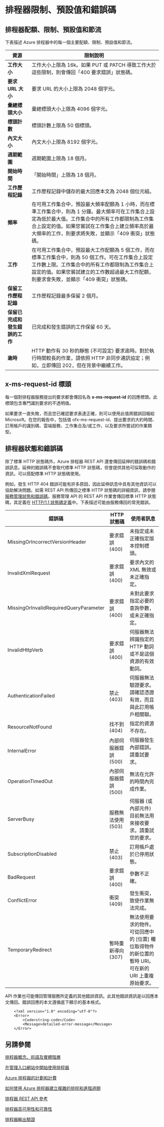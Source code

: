 <properties 
 pageTitle="排程器限制、預設值和錯誤碼" 
 description="" 
 services="scheduler" 
 documentationCenter=".NET" 
 authors="krisragh" 
 manager="dwrede" 
 editor=""/>
<tags 
 ms.service="scheduler" 
 ms.workload="infrastructure-services" 
 ms.tgt_pltfrm="na" 
 ms.devlang="dotnet" 
 ms.topic="article" 
 ms.date="04/22/2015" 
 ms.author="krisragh"/>
 
# 排程器限制、預設值和錯誤碼

## 排程器配額、限制、預設值和節流

下表描述 Azure 排程器中的每一個主要配額、限制、預設值和節流。

|資源|限制說明|
|---|---|
|**工作大小**|工作大小上限為 16k。如果 PUT 或 PATCH 導致工作大於這些限制，則會傳回「400 要求錯誤」狀態碼。|
|**要求 URL 大小**|要求 URL 的大小上限為 2048 個字元。|
|**彙總標頭大小**|彙總標頭大小上限為 4096 個字元。|
|**標頭計數**|標頭計數上限為 50 個標頭。|
|**內文大小**|內文大小上限為 8192 個字元。|
|**週期範圍**|週期範圍上限為 18 個月。|
|**開始時間**|「開始時間」上限為 18 個月。|
|**工作歷程記錄**|工作歷程記錄中儲存的最大回應本文為 2048 個位元組。|
|**頻率**|在可用工作集合中，預設最大頻率配額為 1 小時，而在標準工作集合中，則為 1 分鐘。最大頻率可在工作集合上設定為低於最大值。工作集合中的所有工作都限制為工作集合上設定的值。如果您嘗試在工作集合上建立頻率高於最大頻率的工作，則要求將失敗，並顯示「409 衝突」狀態碼。|
|**工作**|在可用工作集合中，預設最大工作配額為 5 個工作，而在標準工作集合中，則為 50 個工作。可在工作集合上設定工作數上限。工作集合中的所有工作都限制為工作集合上設定的值。如果您嘗試建立的工作數超過最大工作配額，則要求會失敗，並顯示「409 衝突」狀態碼。|
|**保留工作歷程記錄**|工作歷程記錄最多保留 2 個月。|
|**保留已完成和發生錯誤的工作**|已完成和發生錯誤的工作保留 60 天。|
|**逾時**|HTTP 動作有 30 秒的靜態 (不可設定) 要求逾時。對於執行時間較長的作業，請依照 HTTP 非同步通訊協定；例如，立即傳回 202，但在背景中繼續工作。|

## x-ms-request-id 標頭

每一個對排程器服務提出的要求都會傳回名為 **x-ms-request-id** 的回應標頭。此標頭包含專門識別要求的不透明值。

如果要求一直失敗，而且您已確認要求表達正確，則可以使用此值將錯誤回報給 Microsoft。在您的報告中，包括值 ofx-ms-request-id、提出要求的大約時間、訂用帳戶的識別碼、雲端服務、工作集合及/或工作，以及要求所嘗試的作業類型。

## 排程器狀態和錯誤碼

除了標準 HTTP 狀態碼外，Azure 排程器 REST API 還會傳回延伸的錯誤碼和錯誤訊息。延伸的錯誤碼不會取代標準 HTTP 狀態碼，但會提供其他可採取動作的資訊，可以搭配標準 HTTP 狀態碼使用。

例如，發生 HTTP 404 錯誤可能有許多原因，因此延伸訊息中具有其他資訊可以協助解決問題。如需 REST API 所傳回之標準 HTTP 狀態碼的詳細資訊，請參閱[服務管理狀態和錯誤碼](https://msdn.microsoft.com/library/windowsazure/ee460801.aspx)。服務管理 API 的 REST API 作業會傳回標準 HTTP 狀態碼，其定義在 [HTTP/1.1 狀態碼定義](http://www.w3.org/Protocols/rfc2616/rfc2616-sec10.html)中。下表描述可能由服務傳回的常見錯誤。

|錯誤碼|HTTP 狀態碼|使用者訊息|
|----|----|----|
|MissingOrIncorrectVersionHeader|要求錯誤 (400)|未指定或未正確指定版本控制標頭。|
|InvalidXmlRequest|要求錯誤 (400)|要求內文的 XML 無效或未正確指定。|
|MissingOrInvalidRequiredQueryParameter|要求錯誤 (400)|未對此要求指定必要的查詢參數，或未正確指定。|
|InvalidHttpVerb|要求錯誤 (400)|伺服器無法辨識指定的 HTTP 動詞或不是這個資源的有效動詞。|
|AuthenticationFailed|禁止 (403)|伺服器無法驗證要求。請確認憑證有效，而且與此訂用帳戶相關聯。|
|ResourceNotFound|找不到 (404)|指定的資源不存在。|
|InternalError|內部伺服器錯誤 (500)|伺服器發生內部錯誤。請重試要求。|
|OperationTimedOut|內部伺服器錯誤 (500)|無法在允許的時間內完成作業。|
|ServerBusy|服務無法使用 (503)|伺服器 (或內部元件) 目前無法用來接收要求。請重試您的要求。|
|SubscriptionDisabled|禁止 (403)|訂用帳戶處於已停用狀態。|
|BadRequest|要求錯誤 (400)|參數不正確。|
|ConflictError|衝突 (409)|發生衝突，致使作業無法完成。|
|TemporaryRedirect|暫時重新導向 (307)|無法使用要求的物件。可從回應中的 [位置] 欄位取得物件的新位置的暫時 URI。可在新的 URI 上重複原始要求。|

API 作業也可能傳回管理服務所定義的其他錯誤資訊。此其他錯誤資訊是以回應本文傳回。錯誤回應的本文遵循底下顯示的基本格式。

		<?xml version="1.0" encoding="utf-8"?>  
		<Error>  
			<Code>string-code</Code>  
			<Message>detailed-error-message</Message>  
		</Error>  

## 另請參閱

 [排程器概念、術語及實體階層](scheduler-concepts-terms.md)
 
 [在管理入口網站中開始使用排程器](scheduler-get-started-portal.md)
 
 [Azure 排程器的計劃和計費](scheduler-plans-billing.md)
 
 [如何使用 Azure 排程器建立複雜的排程和進階週期](scheduler-advanced-complexity.md)
 
 [排程器 REST API 參考](https://msdn.microsoft.com/library/dn528946)
 
 [排程器高可用性和可靠性](scheduler-high-availability-reliability.md)
 
 [排程器輸出驗證](scheduler-outbound-authentication.md)

  

<!---HONumber=July15_HO4-->